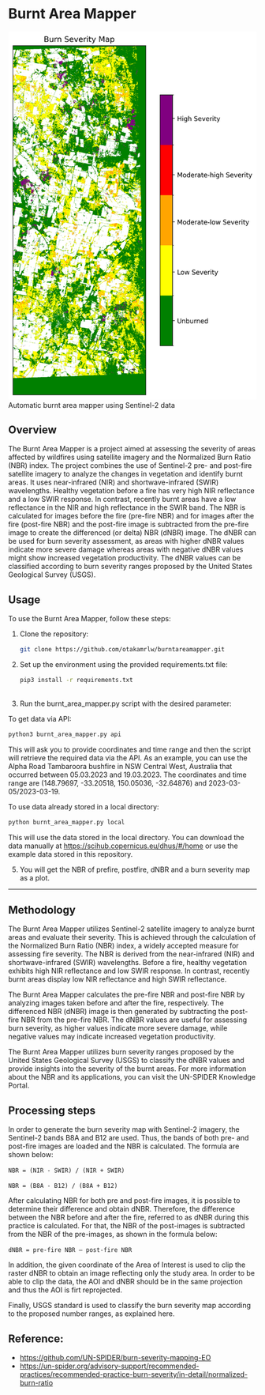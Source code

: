 # Burnt Area Mapper

<div align:"center">
  <img src="https://github.com/otakamrlw/burntareamapper/blob/master/burnseverity_crop.png">
</div>
Automatic burnt area mapper using Sentinel-2 data

## Overview
The Burnt Area Mapper is a project aimed at assessing the severity of areas affected by wildfires using satellite imagery and the Normalized Burn Ratio (NBR) index. The project combines the use of Sentinel-2 pre- and post-fire satellite imagery to analyze the changes in vegetation and identify burnt areas. It uses near-infrared (NIR) and shortwave-infrared (SWIR) wavelengths. Healthy vegetation before a fire has very high NIR reflectance and a low SWIR response. In contrast, recently burnt areas have a low reflectance in the NIR and high reflectance in the SWIR band. The NBR is calculated for images before the fire (pre-fire NBR) and for images after the fire (post-fire NBR) and the post-fire image is subtracted from the pre-fire image to create the differenced (or delta) NBR (dNBR) image. The dNBR can be used for burn severity assessment, as areas with higher dNBR values indicate more severe damage whereas areas with negative dNBR values might show increased vegetation productivity. The dNBR values can be classified according to burn severity ranges proposed by the United States Geological Survey (USGS).


## Usage
To use the Burnt Area Mapper, follow these steps:

1. Clone the repository:

   ```bash
   git clone https://github.com/otakamrlw/burntareamapper.git
   
2. Set up the environment using the provided requirements.txt file:

   ```bash
   pip3 install -r requirements.txt



3. Run the burnt_area_mapper.py script with the desired parameter:

To get data via API:
   
   ```bash
   python3 burnt_area_mapper.py api
   ```


This will ask you to provide coordinates and time range and then the script will retrieve the required data via the API.
As an example, you can use the Alpha Road Tambaroora bushfire in NSW Central West, Australia that occurred between 05.03.2023 and 19.03.2023. The coordinates and time range are (148.79697, -33.20518, 150.05036, -32.64876) and 2023-03-05/2023-03-19.  

To use data already stored in a local directory:
   
   ```bash
   python burnt_area_mapper.py local
   ```

This will use the data stored in the local directory. You can download the data manually at https://scihub.copernicus.eu/dhus/#/home or use the example data stored in this repository.


5. You will get the NBR of prefire, postfire, dNBR and a burn severity map as a plot.


------
## Methodology
The Burnt Area Mapper utilizes Sentinel-2 satellite imagery to analyze burnt areas and evaluate their severity. This is achieved through the calculation of the Normalized Burn Ratio (NBR) index, a widely accepted measure for assessing fire severity. The NBR is derived from the near-infrared (NIR) and shortwave-infrared (SWIR) wavelengths. Before a fire, healthy vegetation exhibits high NIR reflectance and low SWIR response. In contrast, recently burnt areas display low NIR reflectance and high SWIR reflectance.

The Burnt Area Mapper calculates the pre-fire NBR and post-fire NBR by analyzing images taken before and after the fire, respectively. The differenced NBR (dNBR) image is then generated by subtracting the post-fire NBR from the pre-fire NBR. The dNBR values are useful for assessing burn severity, as higher values indicate more severe damage, while negative values may indicate increased vegetation productivity.

The Burnt Area Mapper utilizes burn severity ranges proposed by the United States Geological Survey (USGS) to classify the dNBR values and provide insights into the severity of the burnt areas. For more information about the NBR and its applications, you can visit the UN-SPIDER Knowledge Portal.

## Processing steps
In order to generate the burn severity map with Sentinel-2 imagery, the Sentinel-2 bands B8A and B12 are used. Thus, the bands of both pre- and post-fire images are loaded and the NBR is calculated. The formula are shown below:

`NBR = (NIR - SWIR) / (NIR + SWIR)`

`NBR = (B8A - B12) / (B8A + B12)`

After calculating NBR for both pre and post-fire images, it is possible to determine their difference and obtain dNBR. Therefore, the difference between the NBR before and after the fire, referred to as dNBR during this practice is calculated. For that, the NBR of the post-images is subtracted from the NBR of the pre-images, as shown in the formula below:

`dNBR = pre-fire NBR – post-fire NBR`

In addition, the given coordinate of the Area of Interest is used to clip the raster dNBR to obtain an image reflecting only the study area. In order to be able to clip the data, the AOI and dNBR should be in the same projection and thus the AOI is firt reprojected.

Finally, USGS standard is used to classify the burn severity map according to the proposed number ranges, as explained here.


## Reference:
- https://github.com/UN-SPIDER/burn-severity-mapping-EO
- https://un-spider.org/advisory-support/recommended-practices/recommended-practice-burn-severity/in-detail/normalized-burn-ratio
